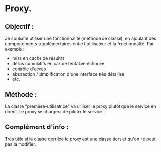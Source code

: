 Proxy.
========
 
Objectif :
----------
Je souhaite utiliser une fonctionnalité (méthode de classe), en ajoutant des comportements supplémentaires entre l'utilisateur et la fonctionnalité.
Par exemple :
 * mise en cache de résultat
 * délais cumulatifs en cas de tentative échouée
 * contrôle d'accès
 * abstraction / simplification d'une interface très détaillée
 * etc.

Méthode :
---------
La classe "première-utilisatrice" va utiliser le proxy plutôt que le service en direct.
Le proxy se chargera de piloter le service.

Complément d'info :
-------------------
Très utile si la classe derrière le proxy est une classe tiers et qu'on ne peut pas la modifier.